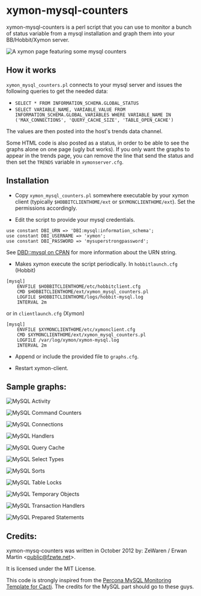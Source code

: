 xymon-mysql-counters
====================
xymon-mysql-counters is a perl script that you can use to monitor a bunch of status variable from a mysql installation and graph them into your BB/Hobbit/Xymon server.

![A xymon page featuring some mysql counters](https://raw.github.com/ZeWaren/xymon-mysql-counters/master/exemple_graphs/xymon_page.png "A xymon page featuring some mysql counters")

How it works
------------

`xymon_mysql_counters.pl` connects to your mysql server and issues the following queries to get the needed data:

+ `SELECT * FROM INFORMATION_SCHEMA.GLOBAL_STATUS`
+ `SELECT VARIABLE_NAME, VARIABLE_VALUE FROM INFORMATION_SCHEMA.GLOBAL_VARIABLES WHERE VARIABLE_NAME IN ('MAX_CONNECTIONS', 'QUERY_CACHE_SIZE', 'TABLE_OPEN_CACHE')`

The values are then posted into the host's trends data channel.

Some HTML code is also posted as a status, in order to be able to see the graphs alone on one page (ugly but works). If you only want the graphs to appear in the trends page, you can remove the line that send the status and then set the `TRENDS` variable in `xymonserver.cfg`.

Installation
------------
+ Copy `xymon_mysql_counters.pl` somewhere executable by your xymon client (typically `$HOBBITCLIENTHOME/ext` or `$XYMONCLIENTHOME/ext`). Set the permissions accordingly.
 

+ Edit the script to provide your mysql credentials.
```
use constant DBI_URN => 'DBI:mysql:information_schema';
use constant DBI_USERNAME => 'xymon';
use constant DBI_PASSWORD => 'mysuperstrongpassword';
```
See [DBD::mysql on CPAN](http://search.cpan.org/~capttofu/DBD-mysql-4.022/lib/DBD/mysql.pm) for more information about the URN string.

+ Makes xymon execute the script periodically.
In `hobbitlaunch.cfg` (Hobbit)
```
[mysql]
    ENVFILE $HOBBITCLIENTHOME/etc/hobbitclient.cfg
    CMD $HOBBITCLIENTHOME/ext/xymon_mysql_counters.pl
    LOGFILE $HOBBITCLIENTHOME/logs/hobbit-mysql.log
    INTERVAL 2m
```
or in `clientlaunch.cfg` (Xymon)
```
[mysql]
    ENVFILE $XYMONCLIENTHOME/etc/xymonclient.cfg
    CMD $XYMONCLIENTHOME/ext/xymon_mysql_counters.pl
    LOGFILE /var/log/xymon/xymon-mysql.log
    INTERVAL 2m
```

+ Append or include the provided file to `graphs.cfg`.

+ Restart xymon-client.

Sample graphs:
--------------

![MySQL Activity](https://raw.github.com/ZeWaren/xymon-mysql-counters/master/exemple_graphs/mysql_activity.png "MySQL Activity")

![MySQL Command Counters](https://raw.github.com/ZeWaren/xymon-mysql-counters/master/exemple_graphs/mysql_command_counters.png "MySQL Command Counters")

![MySQL Connections](https://raw.github.com/ZeWaren/xymon-mysql-counters/master/exemple_graphs/mysql_connections.png "MySQL Connections")

![MySQL Handlers](https://raw.github.com/ZeWaren/xymon-mysql-counters/master/exemple_graphs/mysql_handlers.png "MySQL Handlers")

![MySQL Query Cache](https://raw.github.com/ZeWaren/xymon-mysql-counters/master/exemple_graphs/mysql_query_cache.png "Query Cache")

![MySQL Select Types](https://raw.github.com/ZeWaren/xymon-mysql-counters/master/exemple_graphs/mysql_select_types.png "Select Types")

![MySQL Sorts](https://raw.github.com/ZeWaren/xymon-mysql-counters/master/exemple_graphs/mysql_sorts.png "MySQL Sorts")

![MySQL Table Locks](https://raw.github.com/ZeWaren/xymon-mysql-counters/master/exemple_graphs/mysql_table_locks.png "Table Locks")

![MySQL Temporary Objects](https://raw.github.com/ZeWaren/xymon-mysql-counters/master/exemple_graphs/mysql_temporary_objects.png "Temporary Objects")

![MySQL Transaction Handlers](https://raw.github.com/ZeWaren/xymon-mysql-counters/master/exemple_graphs/mysql_transaction_handlers.png "MySQL Transaction Handlers")

![MySQL Prepared Statements](https://raw.github.com/ZeWaren/xymon-mysql-counters/master/exemple_graphs/mysql_prepared_statements.png "MySQL Prepared Statements")

Credits:
--------

xymon-mysq-counters was written in October 2012 by: ZeWaren / Erwan Martin <<public@fzwte.net>>.

It is licensed under the MIT License.

This code is strongly inspired from the [Percona MySQL Monitoring Template for Cacti](http://www.percona.com/doc/percona-monitoring-plugins/cacti/mysql-templates.html). The credits for the MySQL part should go to these guys.

